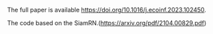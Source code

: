 The full paper is available https://doi.org/10.1016/j.ecoinf.2023.102450.

The code based on the SiamRN.(https://arxiv.org/pdf/2104.00829.pdf)
